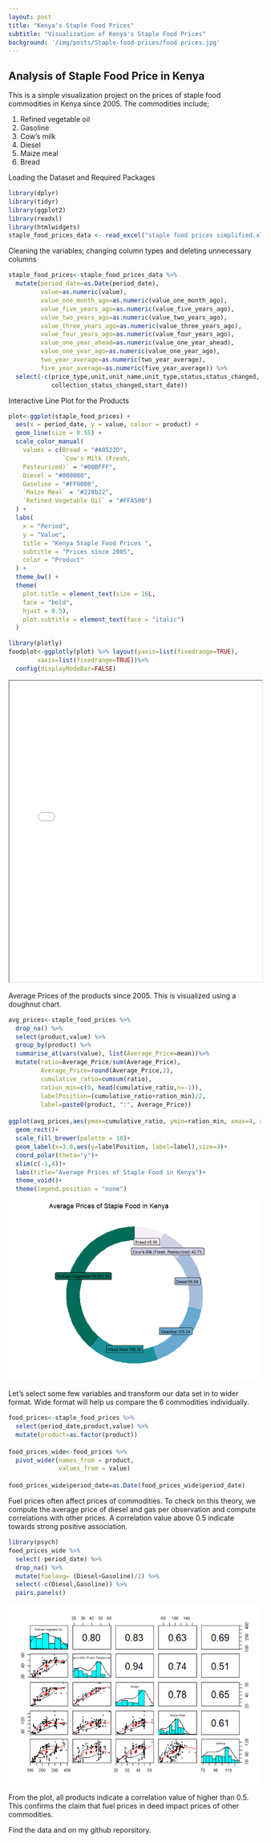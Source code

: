 ```yaml
---
layout: post
title: "Kenya's Staple Food Prices"
subtitle: "Visualization of Kenya's Staple Food Prices"
background: '/img/posts/Staple-food-prices/food prices.jpg'
---
```


## Analysis of Staple Food Price in Kenya

This is a simple visualization project on the prices of staple food commodities in Kenya since 2005. The commodities include; 
1. Refined vegetable oil 
2. Gasoline 
3. Cow’s milk 
4. Diesel 
5. Maize meal 
6. Bread

Loading the Dataset and Required Packages

``` r
library(dplyr)
library(tidyr)
library(ggplot2)
library(readxl)
library(htmlwidgets)
staple_food_prices_data <- read_excel("staple food prices simplified.xlsx")
```

Cleaning the variables; changing column types and deleting unnecessary columns

``` r
staple_food_prices<-staple_food_prices_data %>% 
  mutate(period_date=as.Date(period_date),
         value=as.numeric(value),
         value_one_month_ago=as.numeric(value_one_month_ago),
         value_five_years_ago=as.numeric(value_five_years_ago),
         value_two_years_ago=as.numeric(value_two_years_ago),
         value_three_years_ago=as.numeric(value_three_years_ago),
         value_four_years_ago=as.numeric(value_four_years_ago),
         value_one_year_ahead=as.numeric(value_one_year_ahead),
         value_one_year_ago=as.numeric(value_one_year_ago),
         two_year_average=as.numeric(two_year_average),
         five_year_average=as.numeric(five_year_average)) %>% 
  select(-c(price_type,unit,unit_name,unit_type,status,status_changed,
            collection_status_changed,start_date))
```


Interactive Line Plot for the Products

``` r
plot<-ggplot(staple_food_prices) +
  aes(x = period_date, y = value, colour = product) +
  geom_line(size = 0.55) +
  scale_color_manual(
    values = c(Bread = "#A0522D",
               `Cow's Milk (Fresh,
    Pasteurized)` = "#00BFFF",
    Diesel = "#000000",
    Gasoline = "#FF0000",
    `Maize Meal` = "#228b22",
    `Refined Vegetable Oil` = "#FFA500")
  ) +
  labs(
    x = "Period",
    y = "Value",
    title = "Kenya Staple Food Prices ",
    subtitle = "Prices since 2005",
    color = "Product"
  ) +
  theme_bw() +
  theme(
    plot.title = element_text(size = 16L,
    face = "bold",
    hjust = 0.5),
    plot.subtitle = element_text(face = "italic")
  )
```

``` r
library(plotly)
foodplot<-ggplotly(plot) %>% layout(yaxis=list(fixedrange=TRUE),
        xaxis=list(fixedrange=TRUE))%>%
  config(displayModeBar=FALSE)
```

<iframe src="/img/posts/Staple-food-prices/food.html" height="600px" width="100%"></iframe>

Average Prices of the products since 2005. This is visualized using a doughnut chart.

``` r
avg_prices<-staple_food_prices %>% 
  drop_na() %>%  
  select(product,value) %>% 
  group_by(product) %>% 
  summarise_at(vars(value), list(Average_Price=mean))%>% 
  mutate(ratio=Average_Price/sum(Average_Price),
         Average_Price=round(Average_Price,2),
         cumulative_ratio=cumsum(ratio),
         ration_min=c(0, head(cumulative_ratio,n=-1)),
         labelPosition=(cumulative_ratio+ration_min)/2,
         label=paste0(product, ":", Average_Price))

ggplot(avg_prices,aes(ymax=cumulative_ratio, ymin=ration_min, xmax=4, xmin=3, fill=product))+
  geom_rect()+
  scale_fill_brewer(palette = 10)+
  geom_label(x=3.0,aes(y=labelPosition, label=label),size=3)+
  coord_polar(theta="y")+
  xlim(c(-1,4))+
  labs(title="Average Prices of Staple Food in Kenya")+
  theme_void()+
  theme(legend.position = "none")
```

![](/img/posts/Staple-food-prices/donught.png)<!-- -->

Let’s select some few variables and transform our data set in to wider format. Wide format will help us compare the 6 commodities individually.

``` r
food_prices<-staple_food_prices %>% 
  select(period_date,product,value) %>% 
  mutate(product=as.factor(product))

food_prices_wide<-food_prices %>% 
  pivot_wider(names_from = product,
              values_from = value)

food_prices_wide$period_date=as.Date(food_prices_wide$period_date)
```

Fuel prices often affect prices of commodities. To check on this theory, we compute the average price of diesel and gas per observation and compute correlations with other prices. 
A correlation value above 0.5 indicate towards strong positive association.

``` r
library(psych)
food_prices_wide %>% 
  select(-period_date) %>% 
  drop_na() %>% 
  mutate(fuelavg= (Diesel+Gasoline)/2) %>% 
  select(-c(Diesel,Gasoline)) %>% 
  pairs.panels()
```


![](/img/posts/Staple-food-prices/cor.png)<!-- -->

From the plot, all products indicate a correlation value of higher than 0.5. This confirms the claim that fuel prices in deed impact prices of other commodities.

Find the data and on my github reporsitory. 